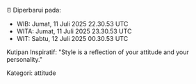 ⏰ Diperbarui pada:
- WIB: Jumat, 11 Juli 2025 22.30.53 UTC
- WITA: Jumat, 11 Juli 2025 23.30.53 UTC
- WIT: Sabtu, 12 Juli 2025 00.30.53 UTC

Kutipan Inspiratif:
"Style is a reflection of your attitude and your personality."


Kategori: attitude

